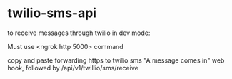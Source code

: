 # twilio-sms-api

to receive messages through twilio in dev mode:

Must use <ngrok http 5000> command

copy and paste forwarding https to twilio sms "A message comes in" web hook, followed by /api/v1/twillio/sms/receive

